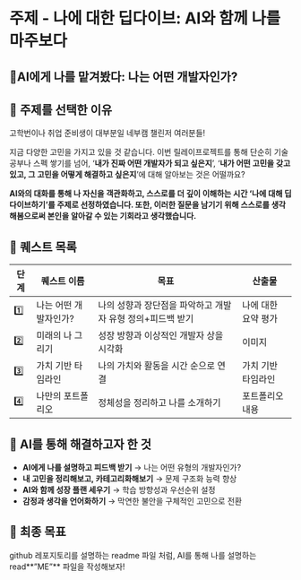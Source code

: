 # 주제 - 나에 대한 딥다이브: AI와 함께 나를 마주보다

## 🤔AI에게 나를 맡겨봤다: 나는 어떤 개발자인가?


## 🎯 주제를 선택한 이유

고학번이나 취업 준비생이 대부분일 네부캠 챌린저 여러분들!

지금 다양한 고민을 가지고 있을 것 같습니다. 이번 릴레이프로젝트를 통해 단순히 기술 공부나 스펙 쌓기를 넘어, ‘**내가 진짜 어떤 개발자가 되고 싶은지**’, ‘**내가 어떤 고민을 갖고 있고, 그 고민을 어떻게 해결하고 싶은지**’에 대해 알아보는 것은 어떨까요?

**AI와의 대화를 통해 나 자신을 객관화하고, 스스로를 더 깊이 이해하는 시간 ‘나에 대해 딥다이브하기’를 주제로 선정하였습니다. 또한, 이러한 질문을 남기기 위해 스스로를 생각해봄으로써 본인을 알아갈 수 있는 기회라고 생각했습니다.**

## 📖 퀘스트 목록

| 단계 | 퀘스트 이름 | 목표 | 산출물 |
| --- | --- | --- | --- |
| 1️⃣ | 나는 어떤 개발자인가? | 나의 성향과 장단점을 파악하고 개발자 유형 정의+피드백 받기 | 나에 대한 요약 평가 |
| 2️⃣ | 미래의 나 그리기 | 성장 방향과 이상적인 개발자 상을 시각화 | 이미지 |
| 3️⃣ | 가치 기반 타임라인 | 나의 가치와 활동을 시간 순으로 연결 | 가치 기반 타임라인 |
| 4️⃣ | 나만의 포트폴리오 | 정체성을 정리하고 나를 소개하기 | 포트폴리오 내용 |

## 🤖 AI를 통해 해결하고자 한 것

- **AI에게 나를 설명하고 피드백 받기** → 나는 어떤 유형의 개발자인가?
- **내 고민을 정리해보고, 카테고리화해보기** → 문제 구조화 능력 향상
- **AI와 함께 성장 플랜 세우기** → 학습 방향성과 우선순위 설정
- **감정과 생각을 언어화하기** → 막연한 불안을 구체적인 고민으로 전환

## 🧩 최종 목표

github 레포지토리를 설명하는 readme 파일 처럼, AI를 통해 나를 설명하는 read**”ME”** 파일을 작성해보자!
